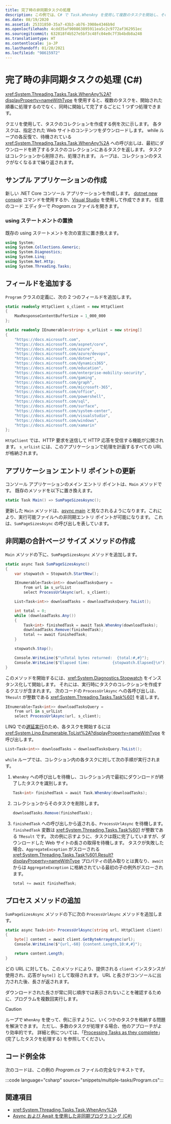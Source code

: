 ```yaml
---
title: 完了時の非同期タスクの処理
description: この例では、C# で Task.WhenAny を使用して複数のタスクを開始し、その結果を開始の順番で処理するのではなく、完了時に処理する方法を示します。
ms.date: 08/19/2020
ms.assetid: 25331850-35a7-43b3-ab76-3908e4346b9d
ms.openlocfilehash: 4cdd35af900863895911ea5c2c9772af362951ec
ms.sourcegitcommit: 632818f4b527e5bf3c48fc04e0c7f3b4bdb8a248
ms.translationtype: HT
ms.contentlocale: ja-JP
ms.lasthandoff: 01/20/2021
ms.locfileid: "98615972"
---
```

# <a name="process-asynchronous-tasks-as-they-complete-c"></a>完了時の非同期タスクの処理 (C#)

<xref:System.Threading.Tasks.Task.WhenAny%2A?displayProperty=nameWithType> を使用すると、複数のタスクを、開始された順番に処理するのでなく、同時に開始して完了するごとに 1 つずつ処理できます。

クエリを使用して、タスクのコレクションを作成する例を次に示します。 各タスクは、指定された Web サイトのコンテンツをダウンロードします。 while ループの各反復で、待機されている <xref:System.Threading.Tasks.Task.WhenAny%2A> への呼び出しは、最初にダウンロードを終了するタスクのコレクションにあるタスクを返します。 タスクはコレクションから削除され、処理されます。 ループは、コレクションのタスクがなくなるまで繰り返されます。

## <a name="create-example-application"></a>サンプル アプリケーションの作成

新しい .NET Core コンソール アプリケーションを作成します。 [dotnet new console](../../../../core/tools/dotnet-new.md#console) コマンドを使用するか、[Visual Studio](/visualstudio/install/install-visual-studio) を使用して作成できます。 任意のコード エディターで *Program.cs* ファイルを開きます。

### <a name="replace-using-statements"></a>using ステートメントの置換

既存の using ステートメントを次の宣言に置き換えます。

```csharp
using System;
using System.Collections.Generic;
using System.Diagnostics;
using System.Linq;
using System.Net.Http;
using System.Threading.Tasks;
```

## <a name="add-fields"></a>フィールドを追加する

`Program` クラスの定義に、次の 2 つのフィールドを追加します。

```csharp
static readonly HttpClient s_client = new HttpClient
{
    MaxResponseContentBufferSize = 1_000_000
};

static readonly IEnumerable<string> s_urlList = new string[]
{
    "https://docs.microsoft.com",
    "https://docs.microsoft.com/aspnet/core",
    "https://docs.microsoft.com/azure",
    "https://docs.microsoft.com/azure/devops",
    "https://docs.microsoft.com/dotnet",
    "https://docs.microsoft.com/dynamics365",
    "https://docs.microsoft.com/education",
    "https://docs.microsoft.com/enterprise-mobility-security",
    "https://docs.microsoft.com/gaming",
    "https://docs.microsoft.com/graph",
    "https://docs.microsoft.com/microsoft-365",
    "https://docs.microsoft.com/office",
    "https://docs.microsoft.com/powershell",
    "https://docs.microsoft.com/sql",
    "https://docs.microsoft.com/surface",
    "https://docs.microsoft.com/system-center",
    "https://docs.microsoft.com/visualstudio",
    "https://docs.microsoft.com/windows",
    "https://docs.microsoft.com/xamarin"
};
```

`HttpClient` では、HTTP 要求を送信して HTTP 応答を受信する機能が公開されます。 `s_urlList` には、このアプリケーションで処理を計画するすべての URL が格納されます。

## <a name="update-application-entry-point"></a>アプリケーション エントリ ポイントの更新

コンソール アプリケーションのメイン エントリ ポイントは、`Main` メソッドです。 既存のメソッドを以下に置き換えます。

```csharp
static Task Main() => SumPageSizesAsync();
```

更新した `Main` メソッドは、[async main](../../../whats-new/csharp-7.md#async-main) と見なされるようになります。これにより、実行可能ファイルへの非同期エントリ ポイントが可能になります。 これは、`SumPageSizesAsync` の呼び出しを表しています。

## <a name="create-the-asynchronous-sum-page-sizes-method"></a>非同期の合計ページ サイズ メソッドの作成

`Main` メソッドの下に、`SumPageSizesAsync` メソッドを追加します。

```csharp
static async Task SumPageSizesAsync()
{
    var stopwatch = Stopwatch.StartNew();

    IEnumerable<Task<int>> downloadTasksQuery =
        from url in s_urlList
        select ProcessUrlAsync(url, s_client);

    List<Task<int>> downloadTasks = downloadTasksQuery.ToList();

    int total = 0;
    while (downloadTasks.Any())
    {
        Task<int> finishedTask = await Task.WhenAny(downloadTasks);
        downloadTasks.Remove(finishedTask);
        total += await finishedTask;
    }

    stopwatch.Stop();

    Console.WriteLine($"\nTotal bytes returned:  {total:#,#}");
    Console.WriteLine($"Elapsed time:          {stopwatch.Elapsed}\n");
}
```

このメソッドを開始するには、<xref:System.Diagnostics.Stopwatch> をインスタンス化して開始します。 それには、実行時にタスクのコレクションを作成するクエリが含まれます。 次のコードの `ProcessUrlAsync` への各呼び出しは、`TResult` が整数である <xref:System.Threading.Tasks.Task%601> を返します。

```csharp
IEnumerable<Task<int>> downloadTasksQuery =
    from url in s_urlList
    select ProcessUrlAsync(url, s_client);
```

LINQ での[遅延実行](../../../../standard/linq/deferred-execution-example.md)のため、各タスクを開始するには <xref:System.Linq.Enumerable.ToList%2A?displayProperty=nameWithType> を呼び出します。

```csharp
List<Task<int>> downloadTasks = downloadTasksQuery.ToList();
```

`while` ループでは、コレクション内の各タスクに対して次の手順が実行されます。

1. `WhenAny` への呼び出しを待機し、コレクション内で最初にダウンロードが終了したタスクを識別します。

    ```csharp
    Task<int> finishedTask = await Task.WhenAny(downloadTasks);
    ```

1. コレクションからそのタスクを削除します。

    ```csharp
    downloadTasks.Remove(finishedTask);
    ```

1. `finishedTask` への呼び出しから返される、`ProcessUrlAsync` を待機します。 `finishedTask` 変数は <xref:System.Threading.Tasks.Task%601> が整数である `TResult` です。 次の例に示すように、タスクは既に完了していますが、ダウンロードした Web サイトの長さの取得を待機します。 タスクが失敗した場合、`AggregateException` がスローされる <xref:System.Threading.Tasks.Task%601.Result?displayProperty=nameWithType> プロパティの読み取りとは異なり、`await` からは `AggregateException` に格納されている最初の子の例外がスローされます。

    ```csharp
    total += await finishedTask;
    ```

## <a name="add-process-method"></a>プロセス メソッドの追加

`SumPageSizesAsync` メソッドの下に次の `ProcessUrlAsync` メソッドを追加します。

```csharp
static async Task<int> ProcessUrlAsync(string url, HttpClient client)
{
    byte[] content = await client.GetByteArrayAsync(url);
    Console.WriteLine($"{url,-60} {content.Length,10:#,#}");

    return content.Length;
}
```

どの URL に対しても、このメソッドにより、提供される `client` インスタンスが使用され、応答が `byte[]` として取得されます。 URL と長さがコンソールに出力された後、長さが返されます。

ダウンロードされた長さが常に同じ順序では表示されないことを確認するために、プログラムを複数回実行します。

> [!CAUTION]
> ループで `WhenAny` を使って、例に示すように、いくつかのタスクを格納する問題を解決できます。 ただし、多数のタスクが処理する場合、他のアプローチがより効率的です。 詳細と例については、「[Processing Tasks as they complete](https://devblogs.microsoft.com/pfxteam/processing-tasks-as-they-complete)」 (完了したタスクを処理する) を参照してください。

## <a name="complete-example"></a>コード例全体

次のコードは、この例の *Program.cs* ファイルの完全なテキストです。

:::code language="csharp" source="snippets/multiple-tasks/Program.cs":::

## <a name="see-also"></a>関連項目

- <xref:System.Threading.Tasks.Task.WhenAny%2A>
- [Async および Await を使用した非同期プログラミング (C#)](index.md)
